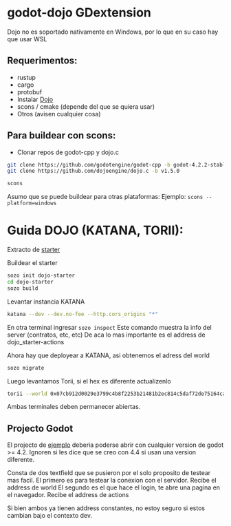 # godot-dojo GDextension

Dojo no es soportado nativamente en Windows, por lo que en su caso hay que usar WSL

## Requerimentos:
- rustup
- cargo
- protobuf
- Instalar [Dojo](https://book.dojoengine.org/getting-started)
- scons / cmake (depende del que se quiera usar)
- Otros (avisen cualquier cosa)

## Para buildear con scons:
- Clonar repos de godot-cpp y dojo.c
```bash
git clone https://github.com/godotengine/godot-cpp -b godot-4.2.2-stable
git clone https://github.com/dojoengine/dojo.c -b v1.5.0

scons
```
Asumo que se puede buildear para otras plataformas:
Ejemplo: ``scons --platform=windows``

# Guida DOJO (KATANA, TORII):
Extracto de [starter](https://book.dojoengine.org/tutorial/dojo-starter)

Buildear el starter
```bash
sozo init dojo-starter
cd dojo-starter
sozo build
``` 
Levantar instancia KATANA
```bash
katana --dev --dev.no-fee --http.cors_origins "*"
```
En otra terminal ingresar ``sozo inspect``
Este comando muestra la info del server (contratos, etc, etc)
De aca lo mas importante es el address de dojo_starter-actions

Ahora hay que deployear a KATANA, asi obtenemos el adress del world
```bash
sozo migrate
```

Luego levantamos Torii, si el hex es diferente actualizenlo
```bash
torii --world 0x07cb912d0029e3799c4b8f2253b21481b2ec814c5daf72de75164ca82e7c42a5 --http.cors_origins "*"
```

Ambas terminales deben permanecer abiertas.

## Projecto Godot

El projecto de [ejemplo](demo) deberia poderse abrir con cualquier version de godot >= 4.2.
Ignoren si les dice que se creo con 4.4 si usan una version diferente.

Consta de dos textfield que se pusieron por el solo proposito de testear mas facil.
El primero es para testear la conexion con el servidor. Recibe el address de world
El segundo es el que hace el login, te abre una pagina en el navegador. Recibe el address de actions

Si bien ambos ya tienen address constantes, no estoy seguro si estos cambian bajo el contexto dev.
